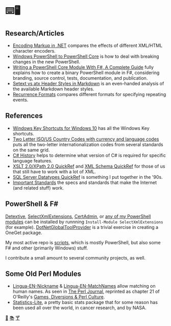 ⌨️🖥️
====

Research/Articles
-----------------

- [Encoding Markup in .NET](encoding-markup.md) compares the effects of different XML/HTML character encoders.
- [Windows PowerShell to PowerShell Core](wps-to-psc.md) is how to deal with breaking changes in the new PowerShell.
- [Writing a PowerShell Core Module With F#, A Complete Guide](fspsmodule.md) fully explains how to create a binary
  PowerShell module in F#, considering branding, source control, tests, documentation, and publication.
- [Setext vs atx Header Styles in Markdown](markdown-headers.md) is an even-handed analysis of the available Markdown
  header styles.
- [Recurrence Formats](recurrence.md) compares different formats for specifying repeating events.

References
----------

- [Windows Key Shortcuts for Windows 10](windowskey.md) has all the Windows Key shortcuts.
- [Two Letter ISO/US Country Codes with currency and language codes](countries.html) puts all the
  two-letter internationalization codes from several standards on the same grid.
- [C# History](csharp-history.html) helps to determine what version of C# is required for specific language features.
- [XSLT 2.0/XPath 2.0 QuickRef](xslt2.md) and [XML Schema QuickRef](xsd.md) for those of us that still have to work with
  a lot of XML.
- [SQL Server Datatypes QuickRef](mssqldatatypes.html) is something I put together in the '90s.
- [Important Standards](standards.md) the specs and standards that make the Internet (and related stuff) work.

PowerShell & F#
---------------

[Detextive][], [SelectXmlExtensions][], [CertAdmin][], or [any of my PowerShell modules][psd1] can be installed by runnning
`Install-Module SelectXmlExtensions` (for example). [DotNetGlobalToolProvider][] is a trivial exercise in creating a OneGet
package.

My most active repo is [scripts](https://github.com/brianary/scripts), which is mostly PowerShell, but also some F# and other
(primarily Windows) stuff.

I contribute a small amount to several community projects, as well.

[Detextive]: https://github.com/brianary/Detextive "Investigates data to determine what the textual characteristics are."
[SelectXmlExtensions]: https://powershellgallery.com/packages/SelectXmlExtensions/ "PowerShell cmdlets that Select-Xml can compose into pipelines"
[CertAdmin]: https://www.powershellgallery.com/packages/CertAdmin/ "Manage certificates and their permissions on a Windows server."
[psd1]: https://www.powershellgallery.com/profiles/brianary "brianary's PowerShell Gallery modules"
[DotNetGlobalToolProvider]: https://github.com/brianary/DotNetGlobalToolProvider "OneGet package provider for dotnet global tools."

Some Old Perl Modules
---------------------

- [Lingua-EN-Nickname](https://github.com/brianary/Lingua-EN-Nickname)
& [Lingua-EN-MatchNames](https://github.com/brianary/Lingua-EN-MatchNames) allow matching on human names.
As seen in [The Perl Journal](http://www.foo.be/docs/tpj/issues/vol5_3/tpj0503-0009.html), reprinted as
chapter 21 of O'Reilly's [Games, Diversions & Perl Culture](http://shop.oreilly.com/product/9780596003128.do).
- [Statistics-Lite](https://github.com/brianary/Statistics-Lite), a pretty basic stats package that for some
reason has been used all over the world, in cancer research, and by NASA.

<footer>
    <a rel="me" href="https://mastodon.spotek.io/@brianary">🐘</a>
    <a href="https://bookwyrm.social/user/brianary">📚</a>
    <a href="Friday.ics" title="#AntepenultimateFriday">🍸</a>
</footer>
